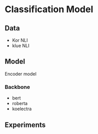 
# Classification Model
## Data
- Kor NLI
- klue NLI
## Model
Encoder model
### Backbone
- bert
- roberta
- koelectra

## Experiments